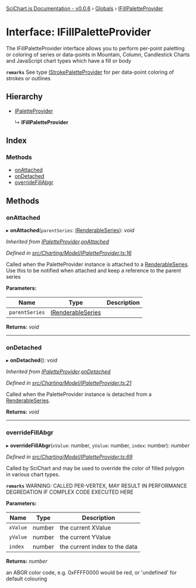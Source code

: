 [SciChart.js Documentation - v0.0.6](../README.md) › [Globals](../globals.md) › [IFillPaletteProvider](ifillpaletteprovider.md)

# Interface: IFillPaletteProvider

The IFillPaletteProvider interface allows you to perform per-point paletting or coloring of series or data-points
in Mountain, Column, Candlestick Charts and JavaScript chart types which have a fill or body

**`remarks`** 
See type [IStrokePaletteProvider](istrokepaletteprovider.md) for per data-point coloring of strokes or outlines

## Hierarchy

* [IPaletteProvider](ipaletteprovider.md)

  ↳ **IFillPaletteProvider**

## Index

### Methods

* [onAttached](ifillpaletteprovider.md#onattached)
* [onDetached](ifillpaletteprovider.md#ondetached)
* [overrideFillAbgr](ifillpaletteprovider.md#overridefillabgr)

## Methods

###  onAttached

▸ **onAttached**(`parentSeries`: [IRenderableSeries](irenderableseries.md)): *void*

*Inherited from [IPaletteProvider](ipaletteprovider.md).[onAttached](ipaletteprovider.md#onattached)*

*Defined in [src/Charting/Model/IPaletteProvider.ts:16](https://github.com/ABTSoftware/SciChart.Dev/blob/ff9f38d289/Web/src/SciChart/src/Charting/Model/IPaletteProvider.ts#L16)*

Called when the PaletteProvider instance is attached to a [RenderableSeries](../classes/baserenderableseries.md).
Use this to be notified when attached and keep a reference to the parent series

**Parameters:**

Name | Type | Description |
------ | ------ | ------ |
`parentSeries` | [IRenderableSeries](irenderableseries.md) |   |

**Returns:** *void*

___

###  onDetached

▸ **onDetached**(): *void*

*Inherited from [IPaletteProvider](ipaletteprovider.md).[onDetached](ipaletteprovider.md#ondetached)*

*Defined in [src/Charting/Model/IPaletteProvider.ts:21](https://github.com/ABTSoftware/SciChart.Dev/blob/ff9f38d289/Web/src/SciChart/src/Charting/Model/IPaletteProvider.ts#L21)*

Called when the PaletteProvider instance is detached from a [RenderableSeries](../classes/baserenderableseries.md).

**Returns:** *void*

___

###  overrideFillAbgr

▸ **overrideFillAbgr**(`xValue`: number, `yValue`: number, `index`: number): *number*

*Defined in [src/Charting/Model/IPaletteProvider.ts:69](https://github.com/ABTSoftware/SciChart.Dev/blob/ff9f38d289/Web/src/SciChart/src/Charting/Model/IPaletteProvider.ts#L69)*

Called by SciChart and may be used to override the color of filled polygon in various chart types.

**`remarks`** WARNING: CALLED PER-VERTEX, MAY RESULT IN PERFORMANCE DEGREDATION IF COMPLEX CODE EXECUTED HERE

**Parameters:**

Name | Type | Description |
------ | ------ | ------ |
`xValue` | number | the current XValue |
`yValue` | number | the current YValue |
`index` | number | the current index to the data |

**Returns:** *number*

an ABGR color code, e.g. 0xFFFF0000 would be red, or 'undefined' for default colouring
